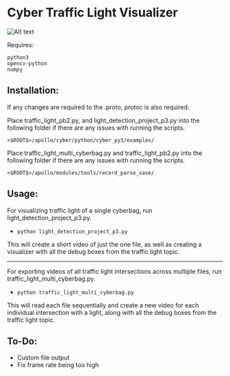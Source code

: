 # Cyber Traffic Light Visualizer

![Alt text](https://github.com/Arkenbrien/cyber_traffic_light_visualizer/blob/main/IMAGES/jiff.gif?raw=true)

Requires:
```
python3
opencv-python
numpy
```

## Installation:

If any changes are required to the .proto, protoc is also required.

Place traffic_light_pb2.py, and light_detection_project_p3.py into the following folder if there are any issues with running the scripts.

```<$ROOT$>/apollo/cyber/python/cyber_py3/examples/```

Place traffic_light_multi_cyberbag.py and traffic_light_pb2.py into the following folder if there are any issues with running the scripts.

```<$ROOT$>/apollo/modules/tools/record_parse_save/```

## Usage:

For visualizing traffic light of a single cyberbag, run light_detection_project_p3.py. 

- ```python light_detection_project_p3.py```

This will create a short video of just the one file, as well as creating a visualizer with all the debug boxes from the traffic light topic. 

---

For exporting videos of all traffic light intersections across multiple files, run traffic_light_multi_cyberbag.py. 

- ```python traffic_light_multi_cyberbag.py```

This will read each file sequentially and create a new video for each individual intersection with a light, along with all the debug boxes from the traffic light topic.


## To-Do:

- Custom file output
- Fix frame rate being too high